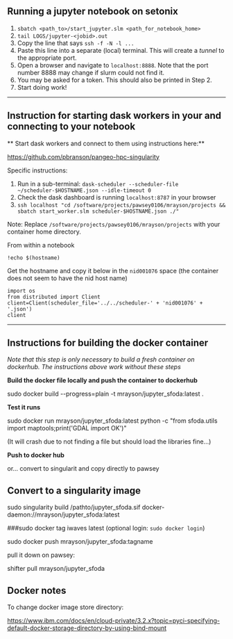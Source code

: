 ## Running a jupyter notebook on setonix

1. `sbatch <path_to>/start_jupyter.slm <path_for_notebook_home>`
2. `tail LOGS/jupyter-<jobid>.out`
3. Copy the line that says `ssh -f -N -l ...`
4. Paste this line into a separate (local) terminal. This will create a *tunnel* to the appropriate port.
5. Open a browser and navigate to `localhost:8888`. Note that the port number 8888 may change if slurm could not find it.
6. You may be asked for a token. This should also be printed in Step 2.
7. Start doing work!

---

## Instruction for starting dask workers in your and connecting to your notebook

** Start dask workers and connect to them using instructions here:**

https://github.com/pbranson/pangeo-hpc-singularity

Specific instructions:

1. Run in a sub-terminal: `dask-scheduler --scheduler-file ~/scheduler-$HOSTNAME.json --idle-timeout 0`
2. Check the dask dashboard is running `localhost:8787` in your browser
3. `ssh localhost "cd /software/projects/pawsey0106/mrayson/projects && sbatch start_worker.slm scheduler-$HOSTNAME.json ./"`

Note: Replace `/software/projects/pawsey0106/mrayson/projects` with your container home directory.

From within a notebook

```
!echo $(hostname)
```
Get the hostname and copy it below in the `nid001076` space (the container does not seem to have the nid host name)

```
import os
from distributed import Client
client=Client(scheduler_file='../../scheduler-' + 'nid001076' + '.json')
client
```
---

## Instructions for building the docker container

*Note that this step is only necessary to build a fresh container on dockerhub. The instructions above work without these steps*

**Build the docker file locally and push the container to dockerhub**

sudo docker build --progress=plain -t mrayson/jupyter_sfoda:latest .

**Test it runs**

sudo docker run mrayson/jupyter_sfoda:latest python -c "from sfoda.utils import maptools;print('GDAL import OK')"

(It will crash due to not finding a file but should load the libraries fine...)

**Push to docker hub**

or... convert to singularit and copy directly to pawsey

## Convert to a singularity image

sudo singularity build /pathto/jupyter_sfoda.sif docker-daemon://mrayson/jupyter_sfoda:latest

###sudo docker tag iwaves latest
(optional login: `sudo docker login`)

sudo docker push mrayson/jupyter_sfoda:tagname

pull it down on pawsey:

shifter pull mrayson/jupyter_sfoda

## Docker notes

To change docker image store directory:

https://www.ibm.com/docs/en/cloud-private/3.2.x?topic=pyci-specifying-default-docker-storage-directory-by-using-bind-mount
